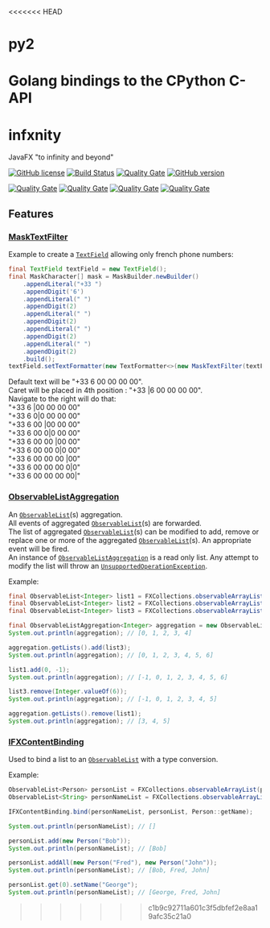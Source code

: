 <<<<<<< HEAD
# py2
Golang bindings to the CPython C-API
=======
# infxnity
JavaFX "to infinity and beyond"

[![GitHub license](https://img.shields.io/github/license/ben12/infxnity.svg)](https://github.com/ben12/infxnity/blob/master/LICENSE)
[![Build Status](https://travis-ci.org/ben12/infxnity.svg?branch=master)](https://travis-ci.org/ben12/infxnity)
[![Quality Gate](https://sonarcloud.io/api/project_badges/measure?project=com.ben12:infxnity&metric=alert_status)](https://sonarcloud.io/dashboard?id=com.ben12%3Ainfxnity)
[![GitHub version](https://badge.fury.io/gh/ben12%2Finfxnity.svg)](https://github.com/ben12/infxnity/releases)

[![Quality Gate](https://sonarcloud.io/api/project_badges/measure?project=com.ben12:infxnity&metric=ncloc)](https://sonarcloud.io/dashboard?id=com.ben12%3Ainfxnity)
[![Quality Gate](https://sonarcloud.io/api/project_badges/measure?project=com.ben12:infxnity&metric=coverage)](https://sonarcloud.io/dashboard?id=com.ben12%3Ainfxnity)
[![Quality Gate](https://sonarcloud.io/api/project_badges/measure?project=com.ben12:infxnity&metric=code_smells)](https://sonarcloud.io/dashboard?id=com.ben12%3Ainfxnity)
[![Quality Gate](https://sonarcloud.io/api/project_badges/measure?project=com.ben12:infxnity&metric=vulnerabilities)](https://sonarcloud.io/dashboard?id=com.ben12%3Ainfxnity)


## Features

### [MaskTextFilter](http://infxnity.ben12.eu/apidocs/com/ben12/infxnity/control/text/MaskTextFilter.html)

Example to create a [`TextField`](https://docs.oracle.com/javase/8/javafx/api/javafx/scene/control/TextField.html) allowing only french phone numbers: 

```java
final TextField textField = new TextField();
final MaskCharacter[] mask = MaskBuilder.newBuilder()
	.appendLiteral("+33 ")
	.appendDigit('6')
	.appendLiteral(" ")
	.appendDigit(2)
	.appendLiteral(" ")
	.appendDigit(2)
	.appendLiteral(" ")
	.appendDigit(2)
	.appendLiteral(" ")
	.appendDigit(2)
	.build();
textField.setTextFormatter(new TextFormatter<>(new MaskTextFilter(textField, false, mask)));
```

Default text will be "+33 6 00 00 00 00".  
Caret will be placed in 4th position : "+33 |6 00 00 00 00".  
Navigate to the right will do that:  
"+33 6 |00 00 00 00"  
"+33 6 0|0 00 00 00"  
"+33 6 00 |00 00 00"  
"+33 6 00 0|0 00 00"  
"+33 6 00 00 |00 00"  
"+33 6 00 00 0|0 00"  
"+33 6 00 00 00 |00"  
"+33 6 00 00 00 0|0"  
"+33 6 00 00 00 00|"

### [ObservableListAggregation](http://infxnity.ben12.eu/apidocs/com/ben12/infxnity/collections/ObservableListAggregation.html)

An [`ObservableList`](https://docs.oracle.com/javase/8/javafx/api/javafx/collections/ObservableList.html)(s) aggregation.  
All events of aggregated [`ObservableList`](https://docs.oracle.com/javase/8/javafx/api/javafx/collections/ObservableList.html)(s) are forwarded.  
The list of aggregated [`ObservableList`](https://docs.oracle.com/javase/8/javafx/api/javafx/collections/ObservableList.html)(s) can be modified to add, remove or replace one or more of the aggregated [`ObservableList`](https://docs.oracle.com/javase/8/javafx/api/javafx/collections/ObservableList.html)(s). An appropriate event will be fired.  
An instance of [`ObservableListAggregation`](http://infxnity.ben12.eu/apidocs/com/ben12/infxnity/collections/ObservableListAggregation.html) is a read only list. Any attempt to modify the list will throw an [`UnsupportedOperationException`](https://docs.oracle.com/javase/8/docs/api/java/lang/UnsupportedOperationException.html).  

Example:

```java
final ObservableList<Integer> list1 = FXCollections.observableArrayList(0, 1, 2);
final ObservableList<Integer> list2 = FXCollections.observableArrayList(3, 4);
final ObservableList<Integer> list3 = FXCollections.observableArrayList(5, 6);

final ObservableListAggregation<Integer> aggregation = new ObservableListAggregation<>(list1, list2);
System.out.println(aggregation); // [0, 1, 2, 3, 4]

aggregation.getLists().add(list3);
System.out.println(aggregation); // [0, 1, 2, 3, 4, 5, 6]

list1.add(0, -1);
System.out.println(aggregation); // [-1, 0, 1, 2, 3, 4, 5, 6]

list3.remove(Integer.valueOf(6));
System.out.println(aggregation); // [-1, 0, 1, 2, 3, 4, 5]

aggregation.getLists().remove(list1);
System.out.println(aggregation); // [3, 4, 5]
```

### [IFXContentBinding](http://infxnity.ben12.eu/apidocs/com/ben12/infxnity/binding/IFXContentBinding.html)

Used to bind a list to an [`ObservableList`](https://docs.oracle.com/javase/8/javafx/api/javafx/collections/ObservableList.html) with a type conversion.

Example:

```java
ObservableList<Person> personList = FXCollections.observableArrayList(person -> new Observable[] { person.nameProperty() });
ObservableList<String> personNameList = FXCollections.observableArrayList();

IFXContentBinding.bind(personNameList, personList, Person::getName);

System.out.println(personNameList); // []

personList.add(new Person("Bob"));
System.out.println(personNameList); // [Bob]

personList.addAll(new Person("Fred"), new Person("John"));
System.out.println(personNameList); // [Bob, Fred, John]

personList.get(0).setName("George");
System.out.println(personNameList); // [George, Fred, John]

```
>>>>>>> c1b9c92711a601c3f5dbfef2e8aa19afc35c21a0
